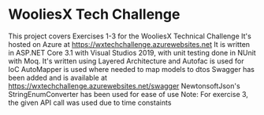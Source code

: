 # WooliesX Tech Challenge

This project covers Exercises 1-3 for the WooliesX Technical Challenge
It's hosted on Azure at https://wxtechchallenge.azurewebsites.net
It is written in ASP.NET Core 3.1 with Visual Studios 2019, with unit testing done in NUnit with Moq.
It's written using Layered Architecture and Autofac is used for IoC
AutoMapper is used where needed to map models to dtos
Swagger has been added and is available at https://wxtechchallenge.azurewebsites.net/swagger
NewtonsoftJson's StringEnumConverter has been used for ease of use
Note: For exercise 3, the given API call was used due to time constaints
